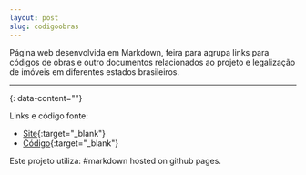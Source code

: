 ```yaml
---
layout: post
slug: codigoobras
---
```


Página web desenvolvida em Markdown, feira para agrupa links para códigos de obras e outro documentos relacionados ao projeto e legalização de imóveis em diferentes estados brasileiros.

---
{: data-content=""}

Links e código fonte:
- [Site](https://izichtl.github.io/codigo-de-obras-do-brasil/){:target="_blank"}
- [Código](https://github.com/izichtl/codigo-de-obras-do-brasil){:target="_blank"}

Este projeto utiliza: #markdown hosted on github pages.




